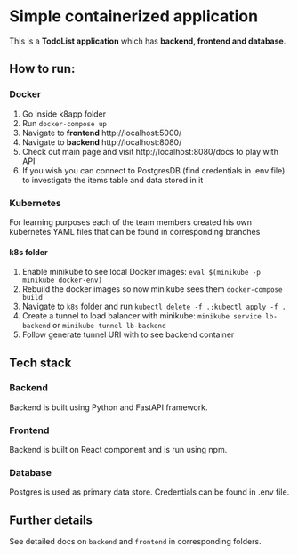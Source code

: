 # Simple containerized application

This is a **TodoList application** which has **backend, frontend and database**.

## How to run:

### Docker

1) Go inside k8app folder
2) Run ```docker-compose up```
3) Navigate to **frontend** http://localhost:5000/
3) Navigate to **backend** http://localhost:8080/
4) Check out main page and visit http://localhost:8080/docs to play with API
5) If you wish you can connect to PostgresDB (find credentials in .env file) to investigate the items table and data
   stored in it

### Kubernetes

For learning purposes each of the team members created his own kubernetes YAML files that can be found in corresponding
branches

#### k8s folder

1) Enable minikube to see local Docker images: ```eval $(minikube -p minikube docker-env)```
2) Rebuild the docker images so now minikube sees them ```docker-compose build```
3) Navigate to ```k8s``` folder and run ```kubectl delete -f .;kubectl apply -f .```
4) Create a tunnel to load balancer with minikube: ```minikube service lb-backend``` or ```minikube tunnel lb-backend```
5) Follow generate tunnel URI with to see backend container

## Tech stack

### Backend

Backend is built using Python and FastAPI framework.

### Frontend

Backend is built on React component and is run using npm.

### Database

Postgres is used as primary data store. Credentials can be found in .env file.

## Further details

See detailed docs on ```backend``` and ```frontend``` in corresponding folders.